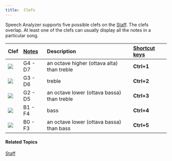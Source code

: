 ```yaml
---
title:  Clefs
---
```


Speech Analyzer supports five possible clefs on the [Staff](staff). The clefs overlap. At least one of the clefs can usually display all the notes in a particular song.

|**Clef**|[**Notes**](note-reference-chart)|**Description**|[**Shortcut keys**](../../../../shortcuts/staff-music)|
| :- | :- | :- | :- |
|![](../../../../../images/013.png)|G4 - D7|an octave higher (ottava alta) than treble|**Ctrl+1**|
|![](../../../../../images/014.png)|G3 - D6|treble|**Ctrl+2**|
|![](../../../../../images/015.png)|G2 - D5|an octave lower (ottava bassa) than treble|**Ctrl+3**|
|![](../../../../../images/016.png)|B1 - F4|bass|**Ctrl+4**|
|![](../../../../../images/017.png)|B0 - F3|an octave lower (ottava bassa) than bass|**Ctrl+5**|

#### **Related Topics**
[Staff](staff)

